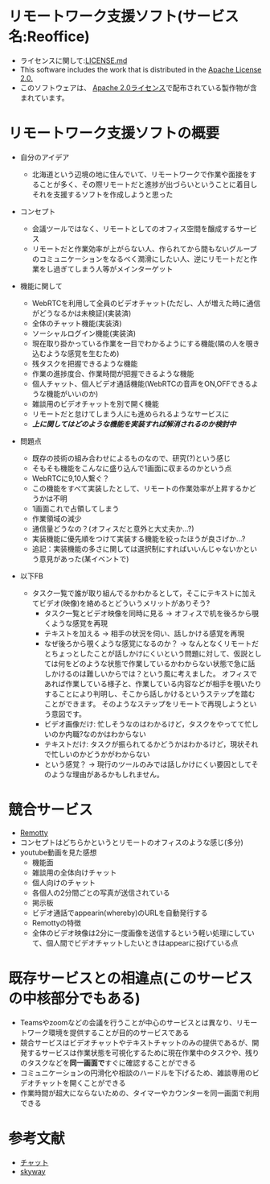# リモートワーク支援ソフト(サービス名:Reoffice)
- ライセンスに関して:[LICENSE.md](LICENSE.md)
- This software includes the work that is distributed in the [Apache License 2.0.](http://www.apache.org/licenses/LICENSE-2.0)
- このソフトウェアは、 [Apache 2.0ライセンス](http://www.apache.org/licenses/LICENSE-2.0)で配布されている製作物が含まれています。

# リモートワーク支援ソフトの概要

- 自分のアイデア
  - 北海道という辺境の地に住んでいて、リモートワークで作業や面接をすることが多く、その際リモートだと進捗が出づらいということに着目しそれを支援するソフトを作成しようと思った
- コンセプト
  - 会議ツールではなく、リモートとしてのオフィス空間を醸成するサービス
  - リモートだと作業効率が上がらない人、作られてから間もないグループのコミュニケーションをなるべく潤滑にしたい人、逆にリモートだと作業をし過ぎてしまう人等がメインターゲット
- 機能に関して
  - WebRTCを利用して全員のビデオチャット(ただし、人が増えた時に通信がどうなるかは未検証)(実装済)
  - 全体のチャット機能(実装済)
  - ソーシャルログイン機能(実装済)
  - 現在取り掛かっている作業を一目でわかるようにする機能(隣の人を覗き込むような感覚を生むため)
  - 残タスクを把握できるような機能
  - 作業の進捗度合、作業時間が把握できるような機能
  - 個人チャット、個人ビデオ通話機能(WebRTCの音声をON,OFFできるような機能がいいのか)
  - 雑談用のビデオチャットを別で開く機能
  - リモートだと怠けてしまう人にも進められるようなサービスに
  - ___上に関してはどのような機能を実装すれば解消されるのか検討中___

- 問題点
  - 既存の技術の組み合わせによるものなので、研究(?)という感じ
  - そもそも機能をこんなに盛り込んで1画面に収まるのかという点
  - WebRTCに9,10人繋ぐ？
  - この機能をすべて実装したとして、リモートの作業効率が上昇するかどうかは不明
  - 1画面これで占領してしまう
  - 作業領域の減少
  - 通信量どうなの？(オフィスだと意外と大丈夫か...?)
  - 実装機能に優先順をつけて実装する機能を絞ったほうが良さげか...?
  - 追記：実装機能の多さに関しては選択制にすればいいんじゃないかという意見があった(某イベントで)

- 以下FB
  - タスク一覧で誰が取り組んでるかわかるとして，そこにテキストに加えてビデオ(映像)を絡めるとどういうメリットがありそう?
    - タスク一覧とビデオ映像を同時に見る
    -> オフィスで机を後ろから覗くような感覚を再現
    - テキストを加える
    -> 相手の状況を伺い、話しかける感覚を再現
    - なぜ後ろから覗くような感覚になるのか？
    -> なんとなくリモートだとちょっとしたことが話しかけにくいという問題に対して、仮説としては何をどのような状態で作業しているかわからない状態で急に話しかけるのは難しいからでは？という風に考えました。
    オフィスであれば作業している様子と、作業している内容などが相手を覗いたりすることにより判明し、そこから話しかけるというステップを踏むことができます。
    そのようなステップをリモートで再現しようという意図です。
    - ビデオ画像だけ: 忙しそうなのはわかるけど，タスクをやってて忙しいのか内職?なのかはわからない
    - テキストだけ: タスクが振られてるかどうかはわかるけど，現状それで忙しいのかどうかがわからない
    - という感覚？
    -> 現行のツールのみでは話しかけにくい要因としてそのような理由があるかもしれません。

# 競合サービス

- [Remotty](https://www.remotty.net)
- コンセプトはどちらかというとリモートのオフィスのような感じ(多分)
- youtube動画を見た感想
  - 機能面
  - 雑談用の全体向けチャット
  - 個人向けのチャット
  - 各個人の2分間ごとの写真が送信されている
  - 掲示板
  - ビデオ通話でappearin(whereby)のURLを自動発行する
  - Remottyの特徴
  - 全体のビデオ映像は2分に一度画像を送信するという軽い処理にしていて、個人間でビデオチャットしたいときはappearに投げている点

# 既存サービスとの相違点(このサービスの中核部分でもある)

- Teamsやzoomなどの会議を行うことが中心のサービスとは異なり、リモートワーク環境を提供することが目的のサービスである
- 競合サービスはビデオチャットやテキストチャットのみの提供であるが、開発するサービスは作業状態を可視化するために現在作業中のタスクや、残りのタスクなどを**同一画面で**すぐに確認することができる
- コミュニケーションの円滑化や相談のハードルを下げるため、雑談専用のビデオチャットを開くことができる
- 作業時間が超大にならないための、タイマーやカウンターを同一画面で利用できる

# 参考文献

- [チャット](https://qiita.com/codomo_pro/items/9e651e8cffaa90681426)
- [skyway](https://qiita.com/yusuke84/items/54dce88f9e896903e64f)
